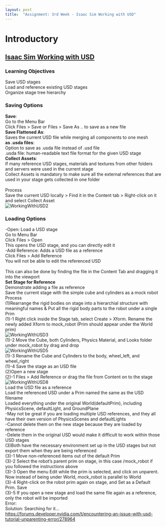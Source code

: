 ```yaml
---
layout: post
title:  "Assignment: 3rd Week - Isaac Sim Working with USD"
---
```


# Introductory 
## [Isaac Sim Working with USD](https://docs.omniverse.nvidia.com/isaacsim/latest/gui_tutorials/tutorial_intro_usd.html#isaac-sim-app-tutorial-intro-usd)
### Learning Objectives
Save USD stages <br/>
Load and reference existing USD stages <br/>
Organize stage tree hierarchy <br/>

### Saving Options
**Save**: <br/>
Go to the Menu Bar <br/>
Click Files > Save or Files > Save As .. to save as a new file <br/>
**Save Flattened As**: <br/>
Saves the current USD file while merging all components to one mesh <br/>
**as .usda files**: <br/>
Option to save as .usda file instead of .usd file <br/>
.usda file: human-readable text file format for the given USD stage <br/>
**Collect Assets**: <br/> 
If many reference USD stages, materials and textures from other folders and servers were used in the current stage <br/> 
Collect Assets is mandatory to make sure all the external references that are used in your stage gets collected in one folder <br/>  
Process <br/>
Save the current USD locally > Find it in the Content tab > Right-click on it and select Collect Asset <br/>
![WorkingWithUSD2](https://github.com/growingpenguin/growingpenguin.github.io/assets/110277903/cf8f4d3c-bf68-4daf-ab13-82cbbabb8f8c) <br/>

### Loading Options
-Open: Load a USD stage <br/>
Go to Menu Bar  <br/> 
Click Files > Open  <br/>
This opens the USD stage, and you can directly edit it  <br/>
-Add Reference: Adds a USD file as a reference <br/>
Click Files > Add Reference <br/> 
You will not be able to edit the referenced USD <br/>  
This can also be done by finding the file in the Content Tab and dragging it into the viewport <br/> 
**Set Stage for Reference** <br/>
Demonstrate adding a file as reference <br/>
Save the current stage with the simple cube and cylinders as a mock robot <br/> 
Process <br/>
(1)Rearrange the rigid bodies on stage into a hierarchial structure with meaningful names & Put all the rigid body parts to the robot under a single Prim <br/>
(1)-1 Right click inside the Stage tab, select Create > Xform. Rename the newly added Xform to mock_robot (Prim should appear under the World prim) <br/>
![WorkingWithUSD3](https://github.com/growingpenguin/growingpenguin.github.io/assets/110277903/1d4320ff-3dea-4bd5-97ea-eba5e687bf40) <br/>
(1)-2 Move the Cube, both Cylinders, Physics Material, and Looks folder under mock_robot by drag and drop <br/>
![WorkingWithUSD5](https://github.com/growingpenguin/growingpenguin.github.io/assets/110277903/cb25da2c-e5ed-443a-8b69-2436ccc66e00) <br/>
(1)-3 Rename the Cube and Cylinders to the body, wheel_left, and wheel_right <br/>
(1)-4 Save the stage as an USD file <br/>
(2)Open a new stage <br/>
(2)-1 Files > Add Reference or drag the file from Content on to the stage <br/>
![WorkingWithUSD8](https://github.com/growingpenguin/growingpenguin.github.io/assets/110277903/36bb1f4f-00fe-4eab-a65e-c8b2db407ad3) <br/>
Load the USD file as a reference <br/> 
Load the referenced USD under a Prim named the same as the USD filename <br/>
Loaded everything under the original World(defaultPrim), including PhysicsScene, defaultLight, and GroundPlane <br/>
-May not be great if you are loading multiple USD references, and they all have their own version of PhysicsScenes and defaultLights <br/>
-Cannot delete them on the new stage because they are loaded by reference <br/>
-Delete them in the original USD would make it difficult to work within those USD stages <br/>
(3)Both have the necessary environment set up in the USD stages but not export them when they are being referenced <br/>
(3)-1 Move non-referenced items out of the default Prim <br/> 
(3)-2 Select the robot’s parent prim on stage, in this case /mock_robot if you followed the instructions above <br/> 
(3)-3 Open the menu Edit while the prim is selected, and click on unparent. Now instead of being under World, mock_robot is parallel to World <br/> 
(3)-4 Right-click on the robot prim again on stage, and Set as a Default Prim. Save <br/> 
(3)-5 If you open a new stage and load the same file again as a reference, only the robot will be imported <br/> 
Error: <br/>
Solution: Searching for it...  <br/> 
https://forums.developer.nvidia.com/t/encountering-an-issue-with-usd-tutorial-unparenting-error/278964  <br/>

